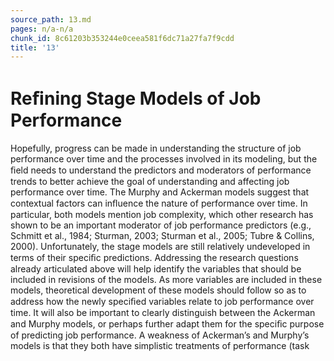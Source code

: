 ```yaml
---
source_path: 13.md
pages: n/a-n/a
chunk_id: 8c61203b353244e0ceea581f6dc71a27fa7f9cdd
title: '13'
---
```

# Reﬁning Stage Models of Job Performance

Hopefully, progress can be made in understanding the structure of job performance over time and the processes involved in its modeling, but the ﬁeld needs to understand the predictors and moderators of performance trends to better achieve the goal of understanding and affecting job performance over time. The Murphy and Ackerman models suggest that contextual factors can inﬂuence the nature of performance over time. In particular, both models mention job complexity, which other research has shown to be an important moderator of job performance predictors (e.g., Schmitt et al., 1984; Sturman, 2003; Sturman et al., 2005; Tubre & Collins, 2000). Unfortunately, the stage models are still relatively undeveloped in terms of their speciﬁc predictions. Addressing the research questions already articulated above will help identify the variables that should be included in revisions of the models. As more variables are included in these models, theoretical development of these models should follow so as to address how the newly speciﬁed variables relate to job performance over time. It will also be important to clearly distinguish between the Ackerman and Murphy models, or perhaps further adapt them for the speciﬁc purpose of predicting job performance. A weakness of Ackerman’s and Murphy’s models is that they both have simplistic treatments of performance (task
